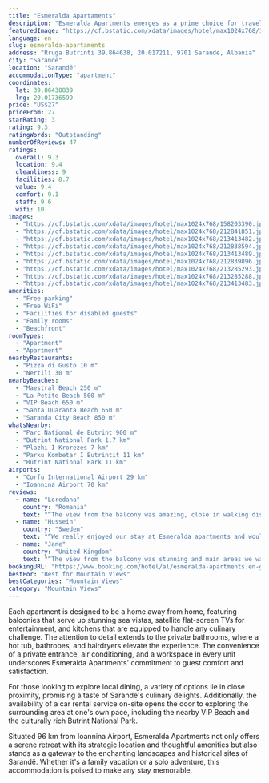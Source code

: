 ```yaml
---
title: "Esmeralda Apartaments"
description: "Esmeralda Apartments emerges as a prime choice for travelers seeking a blend of comfort and convenience in Sarandë, positioned just a stone's throw away from the pristine Maestral Beach and a short stroll from La Petite Beach."
featuredImage: "https://cf.bstatic.com/xdata/images/hotel/max1024x768/158203390.jpg?k=b8f75bb6e54512bf442f8291205781bbab3c7440fd6afb29b06530f2ed858ba2&o=&hp=1"
language: en
slug: esmeralda-apartaments
address: "Rruga Butrinti 39.864638, 20.017211, 9701 Sarandë, Albania"
city: "Sarandë"
location: "Sarandë"
accommodationType: "apartment"
coordinates:
  lat: 39.86438839
  lng: 20.01736599
price: "US$27"
priceFrom: 27
starRating: 3
rating: 9.3
ratingWords: "Outstanding"
numberOfReviews: 47
ratings:
  overall: 9.3
  location: 9.4
  cleanliness: 9
  facilities: 8.7
  value: 9.4
  comfort: 9.1
  staff: 9.6
  wifi: 10
images:
  - "https://cf.bstatic.com/xdata/images/hotel/max1024x768/158203390.jpg?k=b8f75bb6e54512bf442f8291205781bbab3c7440fd6afb29b06530f2ed858ba2&o=&hp=1"
  - "https://cf.bstatic.com/xdata/images/hotel/max1024x768/212841851.jpg?k=e65d4ca5f9d469845f68f8d84c2e77de27f943083523065cb1598d947a9cbb7a&o=&hp=1"
  - "https://cf.bstatic.com/xdata/images/hotel/max1024x768/213413482.jpg?k=afa1d9587c5e06d255d07a97448eb6e776892e0bc9fc0b7b967c0a7c1fa57951&o=&hp=1"
  - "https://cf.bstatic.com/xdata/images/hotel/max1024x768/212838594.jpg?k=9379069a8390720e3714f49a477af89e6aaf03a04e180f24176e9758b63fae45&o=&hp=1"
  - "https://cf.bstatic.com/xdata/images/hotel/max1024x768/213413489.jpg?k=bc1c850750065302ceca3eb320de482bd3d79991c83e832bcea11e3b024cea66&o=&hp=1"
  - "https://cf.bstatic.com/xdata/images/hotel/max1024x768/212839896.jpg?k=e997ba1382c6cf9f95c34ee014ce705f8eca4077bdf0a620b7b5713e7f184129&o=&hp=1"
  - "https://cf.bstatic.com/xdata/images/hotel/max1024x768/213285293.jpg?k=e94a31819dc11170b48912bc814715891f37aca2df0418d369bc3253f1bb782e&o=&hp=1"
  - "https://cf.bstatic.com/xdata/images/hotel/max1024x768/213285288.jpg?k=bab9131cd47a4f7479922ddb124ab8e58db40cc55ab0ef718217d1d750cfa5a3&o=&hp=1"
  - "https://cf.bstatic.com/xdata/images/hotel/max1024x768/213413483.jpg?k=644255c9b3717b1d0bb50220d87d2bcac79b73e35c92bdf90b3ffca3e45a355c&o=&hp=1"
amenities:
  - "Free parking"
  - "Free WiFi"
  - "Facilities for disabled guests"
  - "Family rooms"
  - "Beachfront"
roomTypes:
  - "Apartment"
  - "Apartment"
nearbyRestaurants:
  - "Pizza di Gusto 10 m"
  - "Nertili 30 m"
nearbyBeaches:
  - "Maestral Beach 250 m"
  - "La Petite Beach 500 m"
  - "VIP Beach 650 m"
  - "Santa Quaranta Beach 650 m"
  - "Saranda City Beach 850 m"
whatsNearby:
  - "Parc National de Butrint 900 m"
  - "Butrint National Park 1.7 km"
  - "Plazhi I Krorezes 7 km"
  - "Parku Kombetar I Butrintit 11 km"
  - "Butrint National Park 11 km"
airports:
  - "Corfu International Airport 29 km"
  - "Ioannina Airport 70 km"
reviews:
  - name: "Loredana"
    country: "Romania"
    text: "“The view from the balcony was amazing, close in walking distance from markets, restaurants and beaches: Copacabana, Mango, Sarande Beach.”"
  - name: "Hussein"
    country: "Sweden"
    text: "“We really enjoyed our stay at Esmeralda apartments and would 100% recommend to anyone. Our hostess was really kind and helpful. Responded quickly to our questions and coming to our help. The apartment is fully equipped and clean. The view was...”"
  - name: "Jane"
    country: "United Kingdom"
    text: "“The view from the balcony was stunning and main areas we wanted to visit were only a short walk away. It was very easy to communicate with the property manager and they were happy to answer any questions we had.”"
bookingURL: "https://www.booking.com/hotel/al/esmeralda-apartments.en-gb.html?aid=8035640"
bestFor: "Best for Mountain Views"
bestCategories: "Mountain Views"
category: "Mountain Views"
---
```


Each apartment is designed to be a home away from home, featuring balconies that serve up stunning sea vistas, satellite flat-screen TVs for entertainment, and kitchens that are equipped to handle any culinary challenge. The attention to detail extends to the private bathrooms, where a hot tub, bathrobes, and hairdryers elevate the experience. The convenience of a private entrance, air conditioning, and a workspace in every unit underscores Esmeralda Apartments' commitment to guest comfort and satisfaction.

For those looking to explore local dining, a variety of options lie in close proximity, promising a taste of Sarandë's culinary delights. Additionally, the availability of a car rental service on-site opens the door to exploring the surrounding area at one's own pace, including the nearby VIP Beach and the culturally rich Butrint National Park.

Situated 96 km from Ioannina Airport, Esmeralda Apartments not only offers a serene retreat with its strategic location and thoughtful amenities but also stands as a gateway to the enchanting landscapes and historical sites of Sarandë. Whether it's a family vacation or a solo adventure, this accommodation is poised to make any stay memorable.
